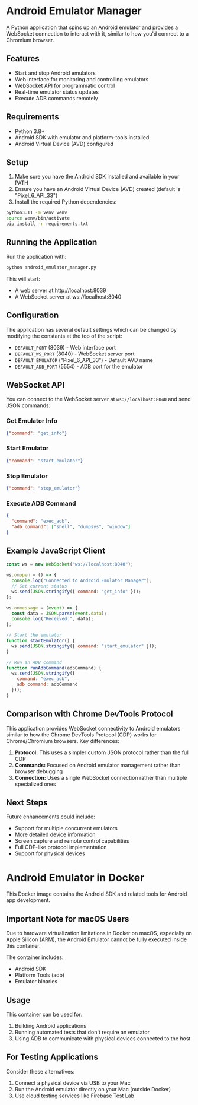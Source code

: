 # Android Emulator Manager

A Python application that spins up an Android emulator and provides a WebSocket connection to interact with it, similar to how you'd connect to a Chromium browser.

## Features

- Start and stop Android emulators
- Web interface for monitoring and controlling emulators
- WebSocket API for programmatic control
- Real-time emulator status updates
- Execute ADB commands remotely

## Requirements

- Python 3.8+
- Android SDK with emulator and platform-tools installed
- Android Virtual Device (AVD) configured

## Setup

1. Make sure you have the Android SDK installed and available in your PATH
2. Ensure you have an Android Virtual Device (AVD) created (default is "Pixel_6_API_33")
3. Install the required Python dependencies:

```bash
python3.11 -m venv venv
source venv/bin/activate
pip install -r requirements.txt
```

## Running the Application

Run the application with:

```bash
python android_emulator_manager.py
```

This will start:
- A web server at http://localhost:8039
- A WebSocket server at ws://localhost:8040

## Configuration

The application has several default settings which can be changed by modifying the constants at the top of the script:

- `DEFAULT_PORT` (8039) - Web interface port
- `DEFAULT_WS_PORT` (8040) - WebSocket server port
- `DEFAULT_EMULATOR` ("Pixel_6_API_33") - Default AVD name
- `DEFAULT_ADB_PORT` (5554) - ADB port for the emulator

## WebSocket API

You can connect to the WebSocket server at `ws://localhost:8040` and send JSON commands:

### Get Emulator Info
```json
{"command": "get_info"}
```

### Start Emulator
```json
{"command": "start_emulator"}
```

### Stop Emulator
```json
{"command": "stop_emulator"}
```

### Execute ADB Command
```json
{
  "command": "exec_adb",
  "adb_command": ["shell", "dumpsys", "window"]
}
```

## Example JavaScript Client

```javascript
const ws = new WebSocket("ws://localhost:8040");

ws.onopen = () => {
  console.log("Connected to Android Emulator Manager");
  // Get current status
  ws.send(JSON.stringify({ command: "get_info" }));
};

ws.onmessage = (event) => {
  const data = JSON.parse(event.data);
  console.log("Received:", data);
};

// Start the emulator
function startEmulator() {
  ws.send(JSON.stringify({ command: "start_emulator" }));
}

// Run an ADB command
function runAdbCommand(adbCommand) {
  ws.send(JSON.stringify({
    command: "exec_adb",
    adb_command: adbCommand
  }));
}
```

## Comparison with Chrome DevTools Protocol

This application provides WebSocket connectivity to Android emulators similar to how the Chrome DevTools Protocol (CDP) works for Chrome/Chromium browsers. Key differences:

1. **Protocol:** This uses a simpler custom JSON protocol rather than the full CDP
2. **Commands:** Focused on Android emulator management rather than browser debugging
3. **Connection:** Uses a single WebSocket connection rather than multiple specialized ones

## Next Steps

Future enhancements could include:
- Support for multiple concurrent emulators
- More detailed device information
- Screen capture and remote control capabilities
- Full CDP-like protocol implementation
- Support for physical devices 

# Android Emulator in Docker

This Docker image contains the Android SDK and related tools for Android app development.

## Important Note for macOS Users

Due to hardware virtualization limitations in Docker on macOS, especially on Apple Silicon (ARM),
the Android Emulator cannot be fully executed inside this container.

The container includes:
- Android SDK
- Platform Tools (adb)
- Emulator binaries

## Usage

This container can be used for:
1. Building Android applications
2. Running automated tests that don't require an emulator
3. Using ADB to communicate with physical devices connected to the host

## For Testing Applications

Consider these alternatives:
1. Connect a physical device via USB to your Mac
2. Run the Android emulator directly on your Mac (outside Docker)
3. Use cloud testing services like Firebase Test Lab 